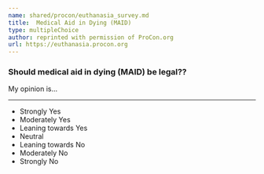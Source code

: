 ```yaml
---
name: shared/procon/euthanasia_survey.md
title:  Medical Aid in Dying (MAID) 
type: multipleChoice
author: reprinted with permission of ProCon.org
url: https://euthanasia.procon.org 
---
```


###  Should medical aid in dying (MAID) be legal??

My opinion is...

---

- Strongly Yes
- Moderately Yes
- Leaning towards Yes
- Neutral
- Leaning towards No
- Moderately No
- Strongly No

